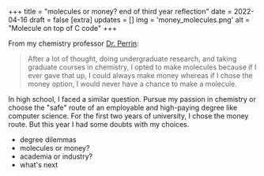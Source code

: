 +++
title = "molecules or money? end of third year reflection"
date = 2022-04-16
draft = false
[extra]
updates = []
img = 'money_molecules.png'
alt = "Molecule on top of C code"
+++

From my chemistry professor [Dr. Perrin](https://perrin.chem.ubc.ca/about-dr-perrin/):
> After a lot of thought, doing undergraduate research, and taking graduate courses in chemistry, I opted to make molecules because if I ever gave that up, I could always make money whereas if I chose the money option, I would never have a chance to make a molecule.

In high school, I faced a similar question. Pursue my passion in chemistry or choose the "safe" route of an employable and high-paying degree like computer science. For the first two years of university, I chose the money route. But this year I had some doubts with my choices.

- degree dilemmas
- molecules or money?
- academia or industry?
- what's next
